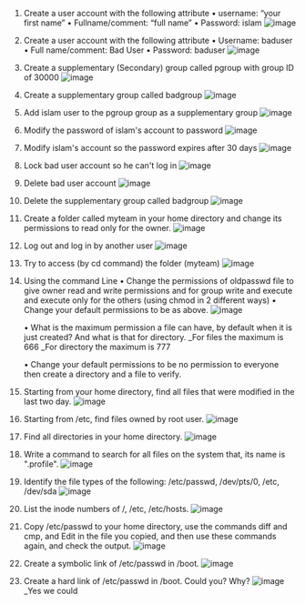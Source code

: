 1. Create a user account with the following attribute
   • username: “your first name”
   • Fullname/comment: “full name”
   • Password: islam
  ![image](https://github.com/user-attachments/assets/834c8a9c-7685-432e-b29c-53453ccf0325)

2. Create a user account with the following attribute
   • Username: baduser
   • Full name/comment: Bad User
   • Password: baduser
  ![image](https://github.com/user-attachments/assets/adfad37d-fc77-487b-9f97-6594a87eb0a1)

3. Create a supplementary (Secondary) group called pgroup with group ID of 30000
   ![image](https://github.com/user-attachments/assets/4cc0b5e4-9515-4629-968c-87e10533a0cf)

4. Create a supplementary group called badgroup
   ![image](https://github.com/user-attachments/assets/0efdb732-7f86-4a13-8efb-4110024a3e5b)

5. Add islam user to the pgroup group as a supplementary group
   ![image](https://github.com/user-attachments/assets/621e10e1-1010-40f5-90c3-4b508a5dc711)

6. Modify the password of islam's account to password
   ![image](https://github.com/user-attachments/assets/2906e958-9a45-42d1-ab5c-8601a80ee4a9)

7. Modify islam's account so the password expires after 30 days
   ![image](https://github.com/user-attachments/assets/0db5df0f-99e4-436d-babc-6843c518eb75)

8. Lock bad user account so he can't log in
   ![image](https://github.com/user-attachments/assets/72812c3b-7ff6-4835-ab8e-c1f47c42c1dd)

9. Delete bad user account
   ![image](https://github.com/user-attachments/assets/cbb2bbae-ec1d-450f-b51b-fb08bfe4fd68)

10. Delete the supplementary group called badgroup
   ![image](https://github.com/user-attachments/assets/d30bf1f9-d40d-47a4-9968-79e8faa55193)

11. Create a folder called myteam in your home directory and change its permissions to read only for the owner.
   ![image](https://github.com/user-attachments/assets/6dd66513-825d-4fca-9307-73c8fe5f17ab)

12. Log out and log in by another user
   ![image](https://github.com/user-attachments/assets/d47171de-9d66-4e95-bad5-43593876d823)

13. Try to access (by cd command) the folder (myteam)
   ![image](https://github.com/user-attachments/assets/c3bc75e5-491d-42b9-a074-d01d0e73d500)

14. Using the command Line
    • Change the permissions of oldpasswd file to give owner read and write permissions and for group write and execute and execute only for the others (using chmod in 2 different ways)
    • Change your default permissions to be as above.
   ![image](https://github.com/user-attachments/assets/c849db25-e46f-4739-8cce-e32009aa3833)

    • What is the maximum permission a file can have, by default when it is just created? And what is that for directory.
    _For files the maximum is 666
    _For directory the maximum is 777
    
    • Change your default permissions to be no permission to everyone then create a directory and a file to verify.
15. Starting from your home directory, find all files that were modified in the last two day.
   ![image](https://github.com/user-attachments/assets/8d112cea-8a8c-4e1d-bec2-c6da91a17123)

16. Starting from /etc, find files owned by root user.
   ![image](https://github.com/user-attachments/assets/33c07ca1-a587-44b2-9cb3-fdd38834fe8d)

17. Find all directories in your home directory.
   ![image](https://github.com/user-attachments/assets/3bfc85c0-5c39-4b03-9768-b93b2fa7c2b1)

18. Write a command to search for all files on the system that, its name is ".profile".
   ![image](https://github.com/user-attachments/assets/587873ea-a13a-4b40-b379-86d162b4580b)

19. Identify the file types of the following: /etc/passwd, /dev/pts/0, /etc, /dev/sda
   ![image](https://github.com/user-attachments/assets/e241d826-556b-434e-99af-4d969a3d4cd1)

20. List the inode numbers of /, /etc, /etc/hosts.
   ![image](https://github.com/user-attachments/assets/1768577a-bc91-42ce-b6be-06b3f6a1696e)

21. Copy /etc/passwd to your home directory, use the commands diff and cmp, and Edit in the file you copied, and then use these commands again, and check the output.
   ![image](https://github.com/user-attachments/assets/d696e253-eb25-452e-9f82-2f5765a725cc)

22. Create a symbolic link of /etc/passwd in /boot.
   ![image](https://github.com/user-attachments/assets/c371fc98-8697-476d-a038-c5f542417f8e)

23. Create a hard link of /etc/passwd in /boot. Could you? Why?
   ![image](https://github.com/user-attachments/assets/f2d2e75c-6299-42bc-abd6-6414d9df83f1)
   _Yes we could

